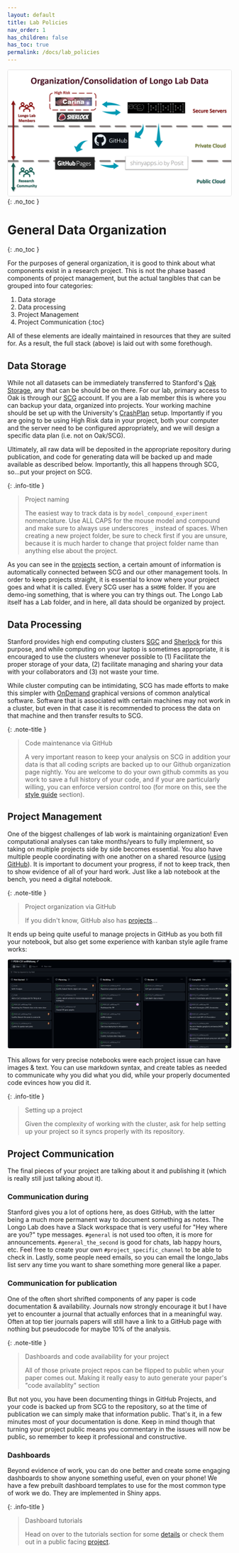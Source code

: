 ```yaml
---
layout: default
title: Lab Policies
nav_order: 1
has_children: false
has_toc: true
permalink: /docs/lab_policies
---
```


<img src="/assets/images/Data_flow.png" style="border:1px solid #dfdfdf;border-radius:0.25rem;" />
{: .no_toc }

# General Data Organization
{: .no_toc }

For the purposes of general organization, it is good to think about what components exist in a research project. This is not the phase based components of project management, but the actual tangibles that can be grouped into four categories:

1. Data storage
2. Data processing
3. Project Management
4. Project Communication
{:toc}

All of these elements are ideally maintained in resources that they are suited for. As a result, the full stack (above) is laid out with some forethough.

## Data Storage

While not all datasets can be immediately transferred to Stanford's [Oak Storage](https://uit.stanford.edu/service/oak-storage), any that can be should be on there. For our lab, primary access to Oak is through our [SCG](https://login.scg.stanford.edu/) account. If you are a lab member this is where you can backup your data, organized into projects. Your working machine should be set up with the University's [CrashPlan](https://uit.stanford.edu/service/crashplan) setup.
Importantly if you are going to be using High Risk data in your project, both your computer and the server need to be configured appropriately, and we will design a specific data plan (i.e. not on Oak/SCG).

Ultimately, all raw data will be deposited in the appropriate repository during publication, and code for generating data will be backed up and made available as described below. Importantly, this all happens through SCG, so...put your project on SCG.

{: .info-title }
> Project naming
> 
> The easiest way to track data is by `model_compound_experiment` nomenclature. Use ALL CAPS for the mouse model and compound and make sure to always use underscores `_` instead of spaces. When creating a new project folder, be sure to check first if you are unsure, because it is much harder to change that project folder name than anything else about the project.

As you can see in the [projects](/docs/projects) section, a certain amount of information is automatically connected between SCG and our other management tools. In order to keep projects straight, it is essential to know where your project goes and what it is called. Every SCG user has a `$HOME` folder. If you are demo-ing something, that is where you can try things out. The Longo Lab itself has a Lab folder, and in here, all data should be organized by project. 

## Data Processing

Stanford provides high end computing clusters [SGC]() and [Sherlock]() for this purpose, and while computing on your laptop is sometimes appropriate, it is encouraged to use the clusters whenever possible to (1) Facilitate the proper storage of your data, (2) facilitate managing and sharing your data with your collaborators and (3) not waste your time.

While cluster computing can be intimidating, SCG has made efforts to make this simpler with [OnDemand]() graphical versions of common analytical software. Software that is associated with certain machines may not work in a cluster, but even in that case it is recommended to process the data on that machine and then transfer results to SCG.

{: .note-title }
> Code maintenance via GitHub
> 
> A very important reason to keep your analysis on SCG in addition your data is that all coding scripts are backed up to our Github organization page nightly. You are welcome to do your own github commits as you work to save a full history of your code, and if your are particularly willing, you can enforce version control too (for more on this, see the [style guide](/docs/style_guide) section).

## Project Management

One of the biggest challenges of lab work is maintaining organization! Even computational analyses can take months/years to fully implemnent, so taking on multiple projects side by side becomes essential. You also have multiple people coordinating with one another on a shared resource ([using GitHub](/docs/style_guide#maintaining-your-code-via-github)). It is important to document your progress, if not to keep track, then to show evidence of all of your hard work. Just like a lab notebook at the bench, you need a digital notebook.

{: .note-title }
> Project organization via GitHub
> 
> If you didn't know, GitHub also has [projects](https://github.com/features#features-project-management)...

It ends up being quite useful to manage projects in GitHub as you both fill your notebook, but also get some experience with kanban style agile frame works:

<img src="/assets/images/git_kanban.png" style="border:1px solid #dfdfdf;border-radius:0.25rem;" />

This allows for very precise notebooks were each project issue can have images & text. You can use markdown syntax, and create tables as needed to communicate why you did what you did, while your properly documented code evinces how you did it.

{: .info-title }
> Setting up a project
> 
> Given the complexity of working with the cluster, ask for help setting up your project so it syncs properly with its repository.

## Project Communication
The final pieces of your project are talking about it and publishing it (which is really still just talking about it).

### Communication during
Stanford gives you a lot of options here, as does GitHub, with the latter being a much more permanent way to document something as notes. The Longo Lab does have a Slack workspace that is very useful for "Hey where are you?" type messages. `#general` is not used too often, it is more for announcements. `#general_the_second` is good for chats, lab happy hours, etc. Feel free to create your own `#project_specific_channel` to be able to check in. Lastly, some people need emails, so you can email the longo_labs list serv any time you want to share something more general like a paper.

### Communication for publication
One of the often short shrifted components of any paper is code documentation & availability. Journals now strongly encourage it but I have yet to encounter a journal that actually enforces that in a meaningful way. Often at top tier journals papers will still have a link to a GitHub page with nothing but pseudocode for maybe 10% of the analysis.

{: .note-title }
> Dashboards and code availability for your project
> 
> All of those private project repos can be flipped to public when your paper comes out. Making it really easy to auto generate your paper's "code availablity" section

But not you, you have been documenting things in GitHub Projects, and your code is backed up from SCG to the repository, so at the time of publication we can simply make that information public. That's it, in a few minutes most of your documentation is done. Keep in mind though that turning your project public means you commentary in the issues will now be public, so remember to keep it professional and constructive.

### Dashboards
Beyond evidence of work, you can do one better and create some engaging dashboards to show anyone something useful, even on your phone! We have a few prebuilt dashboard templates to use for the most common type of work we do. They are implemented in Shiny apps.

{: .info-title }
> Dashboard tutorials
> 
> Head on over to the tutorials section for some [details](/docs/tutorials) or check them out in a public facing [project](/docs/projects/T41B_BD10-2_stim).

